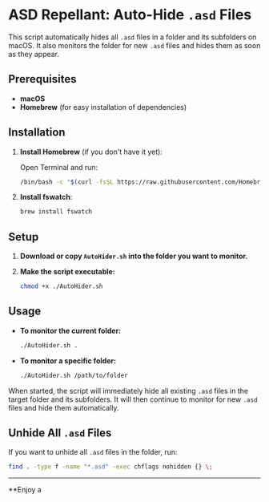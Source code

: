 # ASD Repellant: Auto-Hide `.asd` Files

This script automatically hides all `.asd` files in a folder and its subfolders on macOS. It also monitors the folder for new `.asd` files and hides them as soon as they appear.

## Prerequisites

- **macOS**
- **Homebrew** (for easy installation of dependencies)

## Installation

1. **Install Homebrew** (if you don't have it yet):

   Open Terminal and run:
   ```sh
   /bin/bash -c "$(curl -fsSL https://raw.githubusercontent.com/Homebrew/install/HEAD/install.sh)"
   ```

2. **Install fswatch**:

   ```sh
   brew install fswatch
   ```

## Setup

1. **Download or copy `AutoHider.sh` into the folder you want to monitor.**

2. **Make the script executable:**

   ```sh
   chmod +x ./AutoHider.sh
   ```

## Usage

- **To monitor the current folder:**

  ```sh
  ./AutoHider.sh .
  ```

- **To monitor a specific folder:**

  ```sh
  ./AutoHider.sh /path/to/folder
  ```

When started, the script will immediately hide all existing `.asd` files in the target folder and its subfolders. It will then continue to monitor for new `.asd` files and hide them automatically.

## Unhide All `.asd` Files

If you want to unhide all `.asd` files in the folder, run:

```sh
find . -type f -name "*.asd" -exec chflags nohidden {} \;
```

---

**Enjoy a
